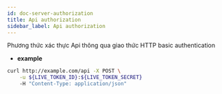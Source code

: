 ```yaml
---
id: doc-server-authorization
title: Api authorization
sidebar_label: Api authorization
---
```



Phương thức xác thực Api thông qua giao thức HTTP basic authentication

* **example**

```bash
curl http://example.com/api -X POST \
	-u ${LIVE_TOKEN_ID}:${LIVE_TOKEN_SECRET}
	-H "Content-Type: application/json"
	
```


